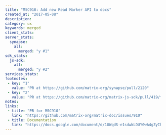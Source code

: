 ```yaml
---
title: "MSC910: Add new Read Marker API to docs"
created_at: "2017-05-08"
description:
category: ux
keywords: merged
client_stats:
server_stats:
  synapse:
    all:
      merged: "y #1"
sdk_stats:
  js-sdk:
    all:
      merged: "y #2"
services_stats:
footnotes:
 - key: "1"
   value: "PR at https://github.com/matrix-org/synapse/pull/2120"
 - key: "2"
   value: "PR at https://github.com/matrix-org/matrix-js-sdk/pull/419/files"
notes:
links:
 - title: "PR for MSC910"
   link: "https://github.com/matrix-org/matrix-doc/issues/910"
 - title: Documentation
   link: "https://docs.google.com/document/d/1UWqdS-e1sdwkLDUY0wA4gZyIkRp-ekjsLZ8k6g_Zvso/edit"
---
```

